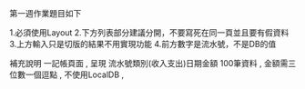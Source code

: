 
第一週作業題目如下

1.必須使用Layout 
2.下方列表部分建議分開，不要寫死在同一頁並且要有假資料 
3.上方輸入只是切版的結果不用實現功能 
4.前方數字是流水號，不是DB的值 

補充說明
一記帳頁面 ,
呈現 流水號類別(收入支出)日期金額 100筆資料 ,
金額需三位數一個逗點 ,
不使用LocalDB ,

